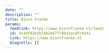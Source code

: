 ```yaml
---
date: ""
description: ""
title: Bjorn Franke
params:
  feedlink: https://www.bjornfranke.nl/feed/
  id: 4c4df02b3b74b2e67770b32acdfc6441
  link: https://www.bjornfranke.nl
  blogrolls: []
---
```


